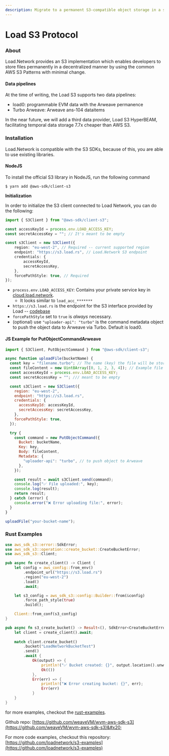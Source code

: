 ```yaml
---
description: Migrate to a permanent S3-compatible object storage in a single line change
---
```


# Load S3 Protocol

### About

Load.Network provides an S3 implementation which enables developers to store files permanently in a decentralized manner by using the common AWS S3 Patterns with minimal change.

#### Data pipelines

At the time of writing, the Load S3 supports two data pipelines:

* load0: programmable EVM data with the Arweave permanence
* Turbo Arweave: Arweave ans-104 dataitems

In the near future, we will add a third data provider, Load S3 HyperBEAM, facilitating temporal data storage 7.7x cheaper than AWS S3.

### Installation

Load.Network is compatible with the S3 SDKs, because of this, you are able to use existing libraries.

#### NodeJS

To install the official S3 library in NodeJS, run the following command

```shell
$ yarn add @aws-sdk/client-s3
```

**Initialization**

In order to initialize the S3 client connected to Load Network, you can do the following:

```typescript
import { S3Client } from "@aws-sdk/client-s3";

const accessKeyId = process.env.LOAD_ACCESS_KEY;
const secretAccessKey = ""; // It's meant to be empty

const s3Client = new S3Client({
    region: "eu-west-2", // Required -- current supported region
    endpoint: "https://s3.load.rs", // Load.Network S3 endpoint
    credentials: {
        accessKeyId,
        secretAccessKey,
    },
    forcePathStyle: true, // Required
});
```

* `process.env.LOAD_ACCESS_KEY`: Contains your private service key in [cloud.load.network](https://cloud.load.network).
  * It looks similar to `load_acc_*******`
* `https://s3.load.rs` is the endpoint for the S3 interface provided by Load -- [codebase](https://github.com/weaveVM/wvm-aws-sdk-s3)
* `forcePathStyle` set to `true` is _always_ necessary.
* (optional) use `"uploader-api": "turbo"` is the command metadata object to push the object data to Arweave via Turbo. Default is load0.

#### JS Example for PutObjectCommandArweave

```javascript
import { S3Client, PutObjectCommand } from "@aws-sdk/client-s3";

async function uploadFile(bucketName) {
  const key = "filename.turbo"; // The name (key) the file will be stored under (object name)
  const fileContent = new Uint8Array([0, 1, 2, 3, 4]); // Example file content in bytes
  const accessKeyId = process.env.LOAD_ACCESS_KEY;
  const secretAccessKey = ""; /// meant to be empty

  const s3Client = new S3Client({
    region: "eu-west-2",
    endpoint: "https://s3.load.rs",
    credentials: {
      accessKeyId: accessKeyId,
      secretAccessKey: secretAccessKey,
    },
    forcePathStyle: true,
  });

  try {
    const command = new PutObjectCommand({
      Bucket: bucketName,
      Key: key,
      Body: fileContent,
      Metadata: {
        "uploader-api": "turbo", // to push object to Arweave
      },
    });

    const result = await s3Client.send(command);
    console.log("✅ File uploaded:", key);
    console.log(result);
    return result;
  } catch (error) {
    console.error("❌ Error uploading file:", error);
  }
}

uploadFile("your-bucket-name");
```

### Rust Examples

```rust
use aws_sdk_s3::error::SdkError;
use aws_sdk_s3::operation::create_bucket::CreateBucketError;
use aws_sdk_s3::Client;

pub async fn create_client() -> Client {
    let config = aws_config::from_env()
        .endpoint_url("https://s3.load.rs")
        .region("eu-west-2")
        .load()
        .await;

    let s3_config = aws_sdk_s3::config::Builder::from(&config)
        .force_path_style(true)
        .build();

    Client::from_conf(s3_config)
}

pub async fn s3_create_bucket() -> Result<(), SdkError<CreateBucketError>> {
    let client = create_client().await;
    
    match client.create_bucket()
        .bucket("LoadNetworkBucketTest")
        .send()
        .await {
            Ok(output) => {
                println!("✅ Bucket created: {}", output.location().unwrap_or("(no location)"));
                Ok(())
            },
            Err(err) => {
                println!("❌ Error creating bucket: {}", err);
                Err(err)
            }
    }
}
```

for more examples, checkout the [rust-examples](https://github.com/loadnetwork/s3-examples/tree/main/rust-examples).

Github repo: [https://github.com/weaveVM/wvm-aws-sdk-s3](https://github.com/weaveVM/wvm-aws-sdk-s3)&#x20;

For more code examples, checkout this repository: [https://github.com/loadnetwork/s3-examples](https://github.com/loadnetwork/s3-examples)
